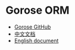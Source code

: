 # Gorose ORM

- [Gorose GitHub](https://github.com/gohouse/gorose)
- [中文文档](/gorose/dist/zh-CN/index.html)
- [English document](/gorose/dist/en/index.html)
